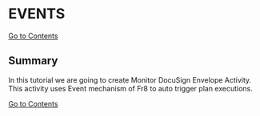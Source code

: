 # EVENTS

[Go to Contents](https://github.com/Fr8org/Fr8Core/blob/master/Docs/Home.md)

## Summary

In this tutorial we are going to create Monitor DocuSign Envelope Activity. This activity uses Event mechanism of Fr8 to auto trigger plan executions.




[Go to Contents](https://github.com/Fr8org/Fr8Core/blob/master/Docs/Home.md)

